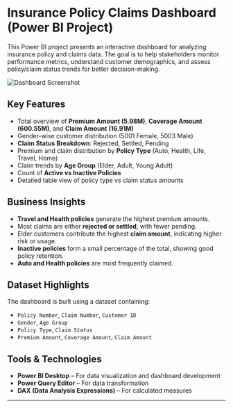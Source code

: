 # Insurance Policy Claims Dashboard (Power BI Project)

This Power BI project presents an interactive dashboard for analyzing insurance policy and claims data. The goal is to help stakeholders monitor performance metrics, understand customer demographics, and assess policy/claim status trends for better decision-making.

![Dashboard Screenshot](C:\Users\tejal\Pictures\Screenshots\insurance_data_analysis_ss.png)

## Key Features

- Total overview of **Premium Amount (5.98M)**, **Coverage Amount (600.55M)**, and **Claim Amount (16.91M)**
- Gender-wise customer distribution (5001 Female, 5003 Male)
- **Claim Status Breakdown**: Rejected, Settled, Pending
- Premium and claim distribution by **Policy Type** (Auto, Health, Life, Travel, Home)
- Claim trends by **Age Group** (Elder, Adult, Young Adult)
- Count of **Active vs Inactive Policies**
- Detailed table view of policy type vs claim status amounts

## Business Insights

- **Travel and Health policies** generate the highest premium amounts.
- Most claims are either **rejected or settled**, with fewer pending.
- Elder customers contribute the highest **claim amount**, indicating higher risk or usage.
- **Inactive policies** form a small percentage of the total, showing good policy retention.
- **Auto and Health policies** are most frequently claimed.

## Dataset Highlights

The dashboard is built using a dataset containing:

- `Policy Number`, `Claim Number`, `Customer ID`
- `Gender`, `Age Group`
- `Policy Type`, `Claim Status`
- `Premium Amount`, `Coverage Amount`, `Claim Amount`

## Tools & Technologies

- **Power BI Desktop** – For data visualization and dashboard development
- **Power Query Editor** – For data transformation
- **DAX (Data Analysis Expressions)** – For calculated measures

---

